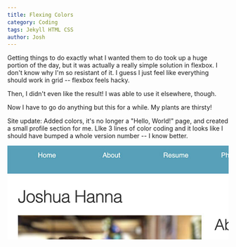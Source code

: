 ```yaml
---
title: Flexing Colors
category: Coding
tags: Jekyll HTML CSS
author: Josh
---
```


Getting things to do exactly what I wanted them to do took up a huge portion of the day, but it was actually a really simple solution in flexbox. I don't know why I'm so resistant of it. I guess I just feel like everything should work in grid -- flexbox feels hacky.

Then, I didn't even like the result! I was able to use it elsewhere, though.

Now I have to go do anything but this for a while. My plants are thirsty!

Site update: Added colors, it's no longer a "Hello, World!" page, and created a small profile section for me. LIke 3 lines of color coding and it looks like I should have bumped a whole version number -- I know better.

![A screenshot showing colors and pictures on the home page.](/assets/img/site1-2.jpg)
